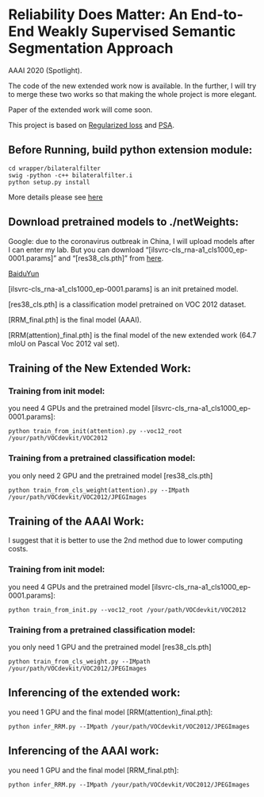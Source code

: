 # Reliability Does Matter: An End-to-End Weakly Supervised Semantic Segmentation Approach
AAAI 2020 (Spotlight).

The code of the new extended work now is available. In the further, I will try to merge these two works so that making the whole project is more elegant.

Paper of the extended work will come soon.

This project is based on [Regularized loss](https://github.com/meng-tang/rloss) and [PSA](https://github.com/jiwoon-ahn/psa).

## Before Running, build python extension module:
```
cd wrapper/bilateralfilter
swig -python -c++ bilateralfilter.i
python setup.py install
```
More details please see [here](https://github.com/meng-tang/rloss/tree/master/pytorch)

## Download pretrained models to ./netWeights:
Google: due to the coronavirus outbreak in China, I will upload models after I can enter my lab. But you can
download “[ilsvrc-cls_rna-a1_cls1000_ep-0001.params]” and “[res38_cls.pth]” from [here](https://github.com/jiwoon-ahn/psa).

[BaiduYun](https://pan.baidu.com/s/15AwO6Jn9vQQtThE02QOefw)

 [ilsvrc-cls_rna-a1_cls1000_ep-0001.params] is an init pretained model.
 
 [res38_cls.pth] is a classification model pretrained on VOC 2012 dataset.
 
 [RRM_final.pth] is the final model (AAAI).
 
 [RRM(attention)_final.pth] is the final model of the new extended work (64.7 mIoU on Pascal Voc 2012 val set).

## Training of the New Extended Work:

### Training from init model:
you need 4 GPUs and the pretrained model [ilsvrc-cls_rna-a1_cls1000_ep-0001.params]:
```
python train_from_init(attention).py --voc12_root /your/path/VOCdevkit/VOC2012
```
 
### Training from a pretrained classification model:
you only need 2 GPU and the pretrained model [res38_cls.pth]
```
python train_from_cls_weight(attention).py --IMpath /your/path/VOCdevkit/VOC2012/JPEGImages
```

## Training of the AAAI Work:
I suggest that it is better to use the 2nd method due to lower computing costs.
### Training from init model:
you need 4 GPUs and the pretrained model [ilsvrc-cls_rna-a1_cls1000_ep-0001.params]:
```
python train_from_init.py --voc12_root /your/path/VOCdevkit/VOC2012
```
 
### Training from a pretrained classification model:
you only need 1 GPU and the pretrained model [res38_cls.pth]
```
python train_from_cls_weight.py --IMpath /your/path/VOCdevkit/VOC2012/JPEGImages
```
## Inferencing of the extended work:
you need 1 GPU and the final model [RRM(attention)_final.pth]:
```
python infer_RRM.py --IMpath /your/path/VOCdevkit/VOC2012/JPEGImages
```
## Inferencing of the AAAI work:
you need 1 GPU and the final model [RRM_final.pth]:
```
python infer_RRM.py --IMpath /your/path/VOCdevkit/VOC2012/JPEGImages

